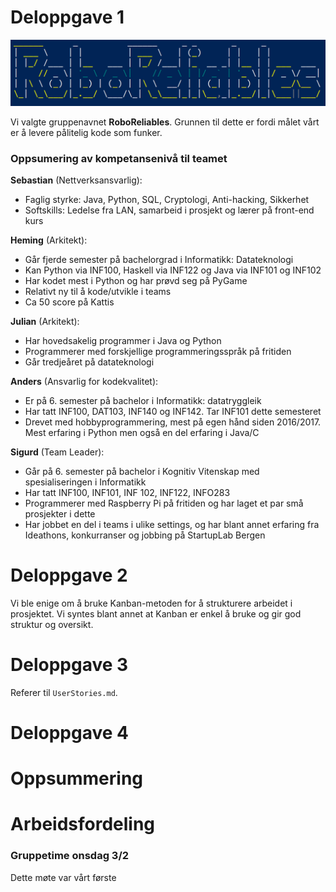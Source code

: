# Deloppgave 1

![img.png](img.png)




Vi valgte gruppenavnet **RoboReliables**. Grunnen til dette er fordi målet vårt 
er å levere pålitelig kode som funker.

### Oppsumering av kompetansenivå til teamet

**Sebastian** (Nettverksansvarlig):
- Faglig styrke: Java, Python, SQL, Cryptologi, Anti-hacking, Sikkerhet
- Softskills: Ledelse fra LAN, samarbeid i prosjekt og lærer på front-end kurs

**Heming** (Arkitekt):
- Går fjerde semester på bachelorgrad i Informatikk: Datateknologi
- Kan Python via INF100, Haskell via INF122 og Java via INF101 og INF102
- Har kodet mest i Python og har prøvd seg på PyGame
- Relativt ny til å kode/utvikle i teams
- Ca 50 score på Kattis

**Julian** (Arkitekt):
- Har hovedsakelig programmer i Java og Python
- Programmerer med forskjellige programmeringsspråk på fritiden
- Går tredjeåret på datateknologi

**Anders** (Ansvarlig for kodekvalitet):
- Er på 6. semester på bachelor i Informatikk: datatryggleik
- Har tatt INF100, DAT103, INF140 og INF142. Tar INF101 dette semesteret
- Drevet med hobbyprogrammering, mest på egen hånd siden 2016/2017. Mest 
erfaring i Python men også en del erfaring i Java/C
  
**Sigurd** (Team Leader):
- Går på 6. semester på bachelor i Kognitiv Vitenskap med spesialiseringen i Informatikk
- Har tatt INF100, INF101, INF 102, INF122, INFO283
- Programmerer med Raspberry Pi på fritiden og har laget et par små prosjekter i dette
- Har jobbet en del i teams i ulike settings, og har blant annet erfaring fra
Ideathons, konkurranser og jobbing på StartupLab Bergen
  

# Deloppgave 2
  
Vi ble enige om å bruke Kanban-metoden for å strukturere arbeidet i prosjektet.
Vi syntes blant annet at Kanban er enkel å bruke og gir god struktur og oversikt.


# Deloppgave 3

Referer til `UserStories.md`.

# Deloppgave 4



# Oppsummering



# Arbeidsfordeling

### Gruppetime onsdag 3/2

Dette møte var vårt første 